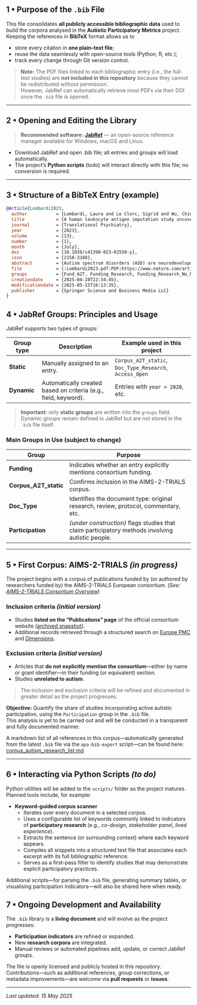 ## 1 ▪ Purpose of the `.bib` File

This file consolidates **all publicly accessible bibliographic data** used to build the corpora analysed in the **Autistic Participatory Metrics** project.  
Keeping the references in **BibTeX** format allows us to

* store every citation in **one plain-text file**;
* reuse the data seamlessly with open-source tools (Python, R, etc.);
* track every change through Git version control.

> **Note:** The PDF files linked to each bibliographic entry (i.e., the full-text studies) are **not included in this repository** because they cannot be redistributed without permission.  
> However, JabRef can automatically retrieve most PDFs via their DOI once the `.bib` file is opened.

---

## 2 ▪ Opening and Editing the Library

> **Recommended software:** [**JabRef**](https://www.jabref.org/) — an open-source reference manager available for Windows, macOS and Linux.

* Download JabRef and open .bib file; all entries and groups will load automatically.  
* The project’s **Python scripts** (todo) will interact directly with this file; no conversion is required.

---

## 3 ▪ Structure of a BibTeX Entry (example)

```bibtex
@Article{Lombardi2023,
  author           = {Lombardi, Laura and Le Clerc, Sigrid and Wu, Ching-Lien and Bouassida, Jihène and Boukouaci, Wahid and Sugusabesan, Sobika and Richard, Jean-Romain and Lajnef, Mohamed and Tison, Maxime and Le Corvoisier, Philippe and Barau, Caroline and Banaschewski, Tobias and Holt, Rosemary and Durston, Sarah and Persico, Antonio M. and Oakley, Bethany and Loth, Eva and Buitelaar, Jan and Murphy, Declan and Leboyer, Marion and Zagury, Jean-François and Tamouza, Ryad},
  title            = {A human leukocyte antigen imputation study uncovers possible genetic interplay between gut inflammatory processes and autism spectrum disorders},
  journal          = {Translational Psychiatry},
  year             = {2023},
  volume           = {13},
  number           = {1},
  month            = {July},
  doi              = {10.1038/s41398-023-02550-y},
  issn             = {2158-3188},
  abstract         = {Autism spectrum disorders (ASD) are neurodevelopmental conditions that are, for subsets of individuals, underpinned by dysregulated immune processes including inflammation, autoimmunity, and dysbiosis. (...)},
  file             = {:Lombardi2023.pdf:PDF:https://www.nature.com/articles/s41398-023-02550-y.pdf},
  groups           = {Fund_A2T, Funding_Research, Funding_Research_No_Resp, Fund_EuAims, Corpus_A2T_static, Doc_Type_Research, Source_Doc_A2T_A2TWebsite, Access_Open},
  creationdate     = {2025-04-28T22:34:45},
  modificationdate = {2025-05-15T16:13:35},
  publisher        = {Springer Science and Business Media LLC}
}
```
## 4 ▪ JabRef Groups: Principles and Usage

JabRef supports two types of groups:

| Group type | Description | Example used in this project |
| -----------|-------------| ----------------------------- |
| **Static** | Manually assigned to an entry. | `Corpus_A2T_static`, `Doc_Type_Research`, `Access_Open` |
| **Dynamic**| Automatically created based on criteria (e.g., field, keyword). | Entries with `year > 2020`, etc. |

> **Important:** only **static groups** are written into the `groups` field.  
> Dynamic groups remain defined in JabRef but are not stored in the `.bib` file itself.

### Main Groups in Use (subject to change)

| Group | Purpose |
| ----- | ------- |
| **Funding** | Indicates whether an entry explicitly mentions consortium funding. |
| **Corpus\_A2T\_static** | Confirms inclusion in the AIMS-2-TRIALS corpus. |
| **Doc\_Type** | Identifies the document type: original research, review, protocol, commentary, etc. |
| **Participation** | *(under construction)* flags studies that claim participatory methods involving autistic people. |


---

## 5 ▪ First Corpus: AIMS-2-TRIALS *(in progress)*

The project begins with a corpus of publications funded by (or authored by researchers funded by) the AIMS-2-TRIALS European consortium. (*See: [AIMS-2-TRIALS Consortium Overview](../../docs/case-studies/AIMS-2-TRIALS/aims_2_trials_overview.md)*)


### Inclusion criteria *(initial version)*  
- Studies **listed on the “Publications” page** of the official consortium website ([archived snapshot](<https://web.archive.org/web/20250501093805/https://www.aims-2-trials.eu/news/publications/>)).  
- Additional records retrieved through a structured search on [Europe PMC](<https://europepmc.org>) and [Dimensions](<https://app.dimensions.ai>).

### Exclusion criteria *(initial version)*  
- Articles that **do not explicitly mention the consortium**—either by name or grant identifier—in their funding (or equivalent) section.  
- Studies **unrelated to autism**.

> The inclusion and exclusion criteria will be refined and documented in greater detail as the project progresses.

**Objective:** Quantify the share of studies incorporating active autistic participation, using the `Participation` group in the `.bib` file.  
This analysis is yet to be carried out and will be conducted in a transparent and fully documented manner.

A markdown list of all references in this corpus—automatically generated from the latest `.bib` file via the `apa-bib-export` script—can be found here: [corpus_autism_research_list.md](../../corpus/jabref/Export/corpus_autism_research_list.md)

---

## 6 ▪ Interacting via Python Scripts *(to&nbsp;do)*

Python utilities will be added to the `scripts/` folder as the project matures.  
Planned tools include, for example:

- **Keyword-guided corpus scanner**  
  - Iterates over every document in a selected corpus.  
  - Uses a configurable list of keywords commonly linked to indicators of **participatory research** (e.g., *co-design*, *stakeholder panel*, *lived experience*).
  - Extracts the sentence (or surrounding context) where each keyword appears.
  - Compiles all snippets into a structured text file that associates each excerpt with its full bibliographic reference.
  - Serves as a first-pass filter to identify studies that may demonstrate explicit participatory practices.

Additional scripts—for parsing the `.bib` file, generating summary tables, or visualising participation indicators—will also be shared here when ready.


## 7 ▪ Ongoing Development and Availability

The `.bib` library is a **living document** and will evolve as the project progresses:

* **Participation indicators** are refined or expanded.  
* New **research corpora** are integrated.  
* Manual reviews or automated pipelines add, update, or correct JabRef groups.

The file is openly licensed and publicly hosted in this repository.  
Contributions—such as additional references, group corrections, or metadata improvements—are welcome via **pull requests** or **issues**.

---

*Last updated: 15 May 2025*
